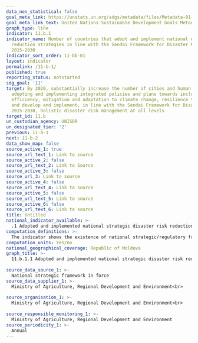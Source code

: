 ```yaml
---
data_non_statistical: false
goal_meta_link: https://unstats.un.org/sdgs/metadata/files/Metadata-01-05-03.pdf
goal_meta_link_text: United Nations Sustainable Development Goals Metadata (pdf 2066kB)
graph_type: line
indicator: 11.b.1
indicator_name: Number of countries that adopt and implement national disaster risk
  reduction strategies in line with the Sendai Framework for Disaster Risk Reduction
  2015-2030
indicator_sort_order: 11-bb-01
layout: indicator
permalink: /11-b-1/
published: true
reporting_status: notstarted
sdg_goal: '11'
target: By 2020, substantially increase the number of cities and human settlements
  adopting and implementing integrated policies and plans towards inclusion, resource
  efficiency, mitigation and adaptation to climate change, resilience to disasters,
  and develop and implement, in line with the Sendai Framework for Disaster Risk Reduction
  2015-2030, holistic disaster risk management at all levels
target_id: 11.b
un_custodian_agency: UNISDR
un_designated_tier: '2'
previous: 11-a-1
next: 11-b-2
data_show_map: false
source_active_1: true
source_url_text_1: Link to source
source_active_2: false
source_url_text_2: Link to Source
source_active_3: false
source_url_3: Link to source
source_active_4: false
source_url_text_4: Link to source
source_active_5: false
source_url_text_5: Link to source
source_active_6: false
source_url_text_6: Link to source
title: Untitled
national_indicator_available: >-
  .1 Adopted and implemented national strategic disaster risk reduction framework in line with the Sendai Framework for Disaster Risk Reduction 2015–2030
computation_definitions: >-
  The indicator shows the existence of national strategic/regulatory framework on disaster risk reduction (DRR). It is recommended to consider the national strategy on disaster risk reduction aligned to the Sendai Framework for Disaster Risk Reduction for 2015-2030 if the respective strategy meets the minimum requirements set in para. 27 letter (b) from the Sendai Framework. Qualitative indicator of "Yes/No" type.
computation_units: Yes/no
national_geographical_coverage: Republic of Moldova
graph_title: >-
  11.b.1.1 Adopted and implemented national strategic disaster risk reduction framework in line with the Sendai Framework for Disaster Risk Reduction 2015–2030<br> 
  
source_data_source_1: >-
  National strategic framework in force 
source_data_supplier_1: >-
  Ministry of Agriculture, Regional Development and Environment<br> 
  
source_organisation_1: >-
  Ministry of Agriculture, Regional Development and Environment<br> 
  
source_responsible_monitoring_1: >-
  Ministry of Agriculture, Regional Development and Environment
source_periodicity_1: >-
  Annual
---
```

